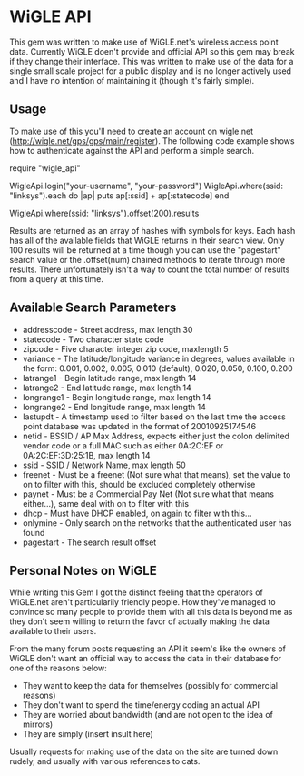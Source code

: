 # WiGLE API
This gem was written to make use of WiGLE.net's wireless access point data. Currently WiGLE doen't provide and official API so this gem may break if they change their interface. This was written to make use of the data for a single small scale project for a public display and is no longer actively used and I have no intention of maintaining it (though it's fairly simple).

## Usage
To make use of this you'll need to create an account on wigle.net (<http://wigle.net/gps/gps/main/register>). The following code example shows how to authenticate against the API and perform a simple search.

   require "wigle\_api"

   WigleApi.login("your-username", "your-password")
   WigleApi.where(ssid: "linksys").each do |ap|
     puts ap[:ssid] + ap[:statecode]
   end

   WigleApi.where(ssid: "linksys").offset(200).results

Results are returned as an array of hashes with symbols for keys. Each hash has all of the available fields that WiGLE returns in their search view. Only 100 results will be returned at a time though you can use the "pagestart" search value or the .offset(num) chained methods to iterate through more results. There unfortunately isn't a way to count the total number of results from a query at this time.

## Available Search Parameters

* addresscode - Street address, max length 30
* statecode - Two character state code
* zipcode - Five character integer zip code, maxlength 5
* variance - The latitude/longitude variance in degrees, values available in the form: 0.001, 0.002, 0.005, 0.010 (default), 0.020, 0.050, 0.100, 0.200
* latrange1 - Begin latitude range, max length 14
* latrange2 - End latitude range, max length 14
* longrange1 - Begin longitude range, max length 14
* longrange2 - End longitude range, max length 14
* lastupdt - A timestamp used to filter based on the last time the access point database was updated in the format of 20010925174546
* netid - BSSID / AP Max Address, expects either just the colon delimited vendor code or a full MAC such as either 0A:2C:EF or 0A:2C:EF:3D:25:1B, max length 14
* ssid - SSID / Network Name, max length 50
* freenet - Must be a freenet (Not sure what that means), set the value to on to filter with this, should be excluded completely otherwise
* paynet - Must be a Commercial Pay Net (Not sure what that means either...), same deal with on to filter with this
* dhcp - Must have DHCP enabled, on again to filter with this...
* onlymine - Only search on the networks that the authenticated user has found
* pagestart - The search result offset

## Personal Notes on WiGLE
While writing this Gem I got the distinct feeling that the operators of WiGLE.net aren't particularily friendly people. How they've managed to convince so many people to provide them with all this data is beyond me as they don't seem willing to return the favor of actually making the data available to their users.

From the many forum posts requesting an API it seem's like the owners of WiGLE don't want an official way to access the data in their database for one of the reasons below:

* They want to keep the data for themselves (possibly for commercial reasons)
* They don't want to spend the time/energy coding an actual API
* They are worried about bandwidth (and are not open to the idea of mirrors)
* They are simply (insert insult here)

Usually requests for making use of the data on the site are turned down rudely, and usually with various references to cats.

